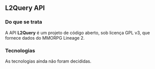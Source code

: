 ## L2Query API

### Do que se trata

A API **L2Query** é um projeto de código aberto, sob licença GPL v3, que fornece dados do MMORPG Lineage 2.

### Tecnologias

As tecnologias ainda não foram decididas.
